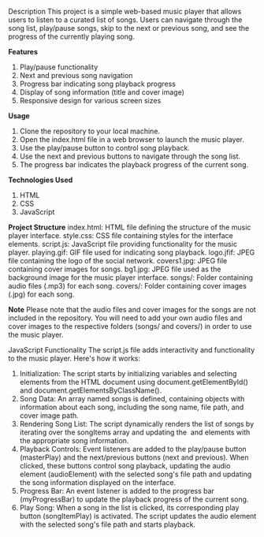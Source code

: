 Description
This project is a simple web-based music player that allows users to listen to a curated list of songs. Users can navigate through the song list, play/pause songs, skip to the next or previous song, and see the progress of the currently playing song.

**Features**
1. Play/pause functionality
2. Next and previous song navigation
3. Progress bar indicating song playback progress
4. Display of song information (title and cover image)
5. Responsive design for various screen sizes


**Usage**
1. Clone the repository to your local machine.
2. Open the index.html file in a web browser to launch the music player.
3. Use the play/pause button to control song playback.
4. Use the next and previous buttons to navigate through the song list.
5. The progress bar indicates the playback progress of the current song.

**Technologies Used**
1. HTML
2. CSS
3. JavaScript

**Project Structure**
index.html: HTML file defining the structure of the music player interface.
style.css: CSS file containing styles for the interface elements.
script.js: JavaScript file providing functionality for the music player.
playing.gif: GIF file used for indicating song playback.
logo.jfif: JPEG file containing the logo of the social network.
covers1.jpg: JPEG file containing cover images for songs.
bg1.jpg: JPEG file used as the background image for the music player interface.
songs/: Folder containing audio files (.mp3) for each song.
covers/: Folder containing cover images (.jpg) for each song.

**Note**
Please note that the audio files and cover images for the songs are not included in the repository. You will need to add your own audio files and cover images to the respective folders (songs/ and covers/) in order to use the music player.

JavaScript Functionality
The script.js file adds interactivity and functionality to the music player. Here's how it works:

1. Initialization: The script starts by initializing variables and selecting elements from the HTML document using document.getElementById() and document.getElementsByClassName().
2. Song Data: An array named songs is defined, containing objects with information about each song, including the song name, file path, and cover image path.
3. Rendering Song List: The script dynamically renders the list of songs by iterating over the songItems array and updating the <img> and <span> elements with the appropriate song information.
4. Playback Controls: Event listeners are added to the play/pause button (masterPlay) and the next/previous buttons (next and previous). When clicked, these buttons control song playback, updating the audio element (audioElement) with the selected song's file path and updating the song information displayed on the interface.
5. Progress Bar: An event listener is added to the progress bar (myProgressBar) to update the playback progress of the current song.
6. Play Song: When a song in the list is clicked, its corresponding play button (songItemPlay) is activated. The script updates the audio element with the selected song's file path and starts playback.
